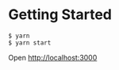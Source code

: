 # Getting Started

```
$ yarn
$ yarn start
```

Open [http://localhost:3000](http://localhost:3000)
